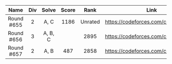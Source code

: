 |    Name    | Div |  Solve  | Score |   Rank  |                 Link                 |
|:----------:|:---:|:-------:|:-----:|:-------:|:------------------------------------:|
| Round #655 |  2  |   A, C  |  1186 | Unrated | https://codeforces.com/contest/1372/ |
| Round #656 |  3  | A, B, C |       |   2895  | https://codeforces.com/contest/1385/ |
| Round #657 |  2  |   A, B  |  487  |   2858  | https://codeforces.com/contest/1379/ |